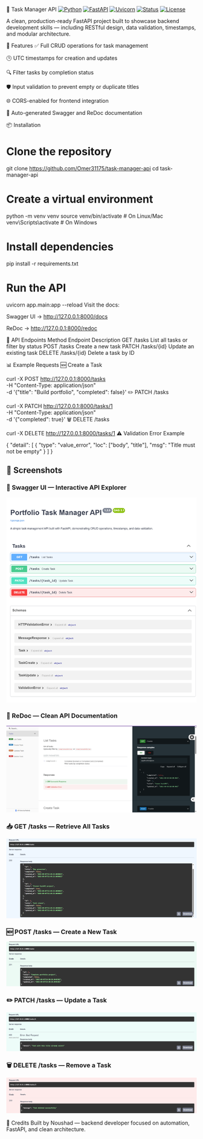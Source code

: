 🧠 Task Manager API
[![Python](https://img.shields.io/badge/Python-3.12-blue?logo=python)](https://www.python.org/) 
[![FastAPI](https://img.shields.io/badge/FastAPI-0.110-009688?logo=fastapi)](https://fastapi.tiangolo.com/)
[![Uvicorn](https://img.shields.io/badge/Uvicorn-Running-success?logo=uvicorn)](https://www.uvicorn.org/)
[![Status](https://img.shields.io/badge/Status-Completed-brightgreen)]()
[![License](https://img.shields.io/badge/License-MIT-lightgrey)]()


A clean, production-ready FastAPI project built to showcase backend development skills — including RESTful design, data validation, timestamps, and modular architecture.

🚀 Features
✅ Full CRUD operations for task management

🕒 UTC timestamps for creation and updates

🔍 Filter tasks by completion status

🛡️ Input validation to prevent empty or duplicate titles

🌐 CORS-enabled for frontend integration

📄 Auto-generated Swagger and ReDoc documentation

📦 Installation

# Clone the repository
git clone https://github.com/Omer31175/task-manager-api
cd task-manager-api

# Create a virtual environment
python -m venv venv
source venv/bin/activate        # On Linux/Mac
venv\Scripts\activate           # On Windows

# Install dependencies
pip install -r requirements.txt

# Run the API
uvicorn app.main:app --reload
Visit the docs:

Swagger UI → http://127.0.0.1:8000/docs

ReDoc → http://127.0.0.1:8000/redoc

📮 API Endpoints
Method	Endpoint	Description
GET	/tasks	List all tasks or filter by status
POST	/tasks	Create a new task
PATCH	/tasks/{id}	Update an existing task
DELETE	/tasks/{id}	Delete a task by ID

📊 Example Requests
🆕 Create a Task

curl -X POST http://127.0.0.1:8000/tasks \
  -H "Content-Type: application/json" \
  -d '{"title": "Build portfolio", "completed": false}'
✏️ PATCH /tasks

curl -X PATCH http://127.0.0.1:8000/tasks/1 \
  -H "Content-Type: application/json" \
  -d '{"completed": true}'
🗑️ DELETE /tasks

curl -X DELETE http://127.0.0.1:8000/tasks/1
⚠️ Validation Error Example

{
  "detail": [
    {
      "type": "value_error",
      "loc": ["body", "title"],
      "msg": "Title must not be empty"
    }
  ]
}
## 📸 Screenshots

### 🧭 Swagger UI — Interactive API Explorer
![Swagger UI](https://raw.githubusercontent.com/Omer31175/task-manager-api/main/screenshots/swagger.png)

### 📘 ReDoc — Clean API Documentation
![ReDoc](https://raw.githubusercontent.com/Omer31175/task-manager-api/main/screenshots/redoc.png)

### 📥 GET /tasks — Retrieve All Tasks
![GET /tasks](https://raw.githubusercontent.com/Omer31175/task-manager-api/main/screenshots/get_tasks.png)

### 🆕 POST /tasks — Create a New Task
![POST /tasks](https://raw.githubusercontent.com/Omer31175/task-manager-api/main/screenshots/post_task.png)

### ✏️ PATCH /tasks — Update a Task
![PATCH /tasks](https://raw.githubusercontent.com/Omer31175/task-manager-api/main/screenshots/update_task.png)

### 🗑️ DELETE /tasks — Remove a Task
![DELETE /tasks](https://raw.githubusercontent.com/Omer31175/task-manager-api/main/screenshots/delete_task.png)


🙌 Credits
Built by Noushad — backend developer focused on automation, FastAPI, and clean architecture.

